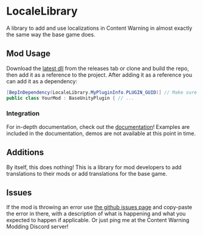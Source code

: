 # LocaleLibrary
A library to add and use localizations in Content Warning in almost exactly the same way the base game does.   

## Mod Usage
Download the [latest dll](https://github.com/NotestQ/LocaleLibrary/releases/latest) from the releases tab or clone and build the repo, then add it as a reference to the project. After adding it as a reference you can add it as a dependency:  
```cs
[BepInDependency(LocaleLibrary.MyPluginInfo.PLUGIN_GUID)] // Make sure to specify if it's a soft or a hard dependency! BepInEx sets dependencies to hard by default.
public class YourMod : BaseUnityPlugin { // ...
```  

### Integration
For in-depth documentation, check out the [documentation](https://github.com/NotestQ/LocaleLibrary/wiki/Library-Documentation)! Examples are included in the documentation, demos are not available at this point in time.

## Additions
By itself, this does nothing! This is a library for mod developers to add translations to their mods or add translations for the base game.

## Issues
If the mod is throwing an error use [the github issues page](https://github.com/NotestQ/LocaleLibrary/issues) and copy-paste the error in there, with a description of what is happening and what you expected to happen if applicable. Or just ping me at the Content Warning Modding Discord server!
